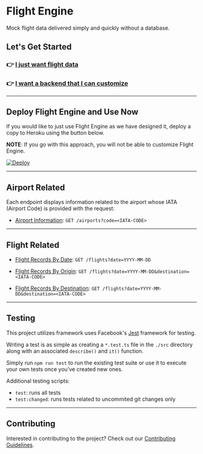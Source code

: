 # Flight Engine

Mock flight data delivered simply and quickly without a database.

## Let's Get Started

### 👉 [I just want flight data](#deploy-flight-engine-and-use-now)

### 👉 [I want a backend that I can customize](https://github.com/AmericanAirlines/Flight-Engine/blob/main/docs/LOCAL_DEVELOPMENT.MD)

---

## Deploy Flight Engine and Use Now

If you would like to just use Flight Engine as we have designed it, deploy a copy to Heroku using the button below.

**NOTE**: If you go with this approach, you will not be able to customize Flight Engine.

[![Deploy](https://www.herokucdn.com/deploy/button.svg)](https://heroku.com/deploy)

---

## Airport Related
Each endpoint displays information related to the airport whose IATA (Airport Code) is provided with the request:
- [Airport Information](https://github.com/AmericanAirlines/Flight-Engine/blob/main/docs/AIRPORTS.md#success-response): `GET /airports?code=<IATA-CODE>`

---
## Flight Related
- [Flight Records By Date](https://github.com/AmericanAirlines/Flight-Engine/blob/main/docs/FLIGHTS.md#default-success-response):  `GET /flights?date=YYYY-MM-DD`

- [Flight Records By Origin](https://github.com/AmericanAirlines/Flight-Engine/blob/main/docs/FLIGHTS.md#origin-success-response):  `GET /flights?date=YYYY-MM-DD&destination=<IATA-CODE>`

- [Flight Records By Destination](https://github.com/AmericanAirlines/Flight-Engine/blob/main/docs/FLIGHTS.md#desitnation-success-response):  `GET /flights?date=YYYY-MM-DD&destination=<IATA-CODE>`

---

## Testing

This project utilizes framework uses Facebook's [Jest](https://facebook.github.io/jest/) framework for testing.

Writing a test is as simple as creating a `*.test.ts` file in the `./src` directory along with an associated `describe()` and `it()` function.

Simply run `npm run test` to run the existing test suite or use it to execute your own tests once you've created new ones.

Additional testing scripts:

- `test`: runs all tests
- `test:changed`: runs tests related to uncommited git changes only

---

## Contributing

Interested in contributing to the project? Check out our [Contributing Guidelines](.github/CONTRIBUTING.md).
